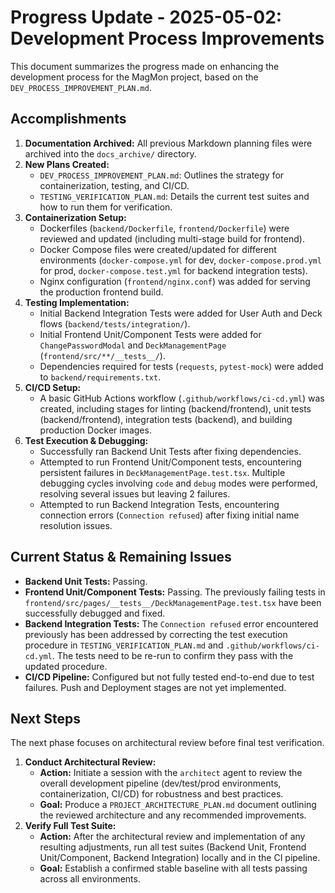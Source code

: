 # Progress Update - 2025-05-02: Development Process Improvements

This document summarizes the progress made on enhancing the development process for the MagMon project, based on the `DEV_PROCESS_IMPROVEMENT_PLAN.md`.

## Accomplishments

1.  **Documentation Archived:** All previous Markdown planning files were archived into the `docs_archive/` directory.
2.  **New Plans Created:**
    *   `DEV_PROCESS_IMPROVEMENT_PLAN.md`: Outlines the strategy for containerization, testing, and CI/CD.
    *   `TESTING_VERIFICATION_PLAN.md`: Details the current test suites and how to run them for verification.
3.  **Containerization Setup:**
    *   Dockerfiles (`backend/Dockerfile`, `frontend/Dockerfile`) were reviewed and updated (including multi-stage build for frontend).
    *   Docker Compose files were created/updated for different environments (`docker-compose.yml` for dev, `docker-compose.prod.yml` for prod, `docker-compose.test.yml` for backend integration tests).
    *   Nginx configuration (`frontend/nginx.conf`) was added for serving the production frontend build.
4.  **Testing Implementation:**
    *   Initial Backend Integration Tests were added for User Auth and Deck flows (`backend/tests/integration/`).
    *   Initial Frontend Unit/Component Tests were added for `ChangePasswordModal` and `DeckManagementPage` (`frontend/src/**/__tests__/`).
    *   Dependencies required for tests (`requests`, `pytest-mock`) were added to `backend/requirements.txt`.
5.  **CI/CD Setup:**
    *   A basic GitHub Actions workflow (`.github/workflows/ci-cd.yml`) was created, including stages for linting (backend/frontend), unit tests (backend/frontend), integration tests (backend), and building production Docker images.
6.  **Test Execution & Debugging:**
    *   Successfully ran Backend Unit Tests after fixing dependencies.
    *   Attempted to run Frontend Unit/Component tests, encountering persistent failures in `DeckManagementPage.test.tsx`. Multiple debugging cycles involving `code` and `debug` modes were performed, resolving several issues but leaving 2 failures.
    *   Attempted to run Backend Integration Tests, encountering connection errors (`Connection refused`) after fixing initial name resolution issues.

## Current Status & Remaining Issues

*   **Backend Unit Tests:** Passing.
*   **Frontend Unit/Component Tests:** Passing. The previously failing tests in `frontend/src/pages/__tests__/DeckManagementPage.test.tsx` have been successfully debugged and fixed.
*   **Backend Integration Tests:** The `Connection refused` error encountered previously has been addressed by correcting the test execution procedure in `TESTING_VERIFICATION_PLAN.md` and `.github/workflows/ci-cd.yml`. The tests need to be re-run to confirm they pass with the updated procedure.
*   **CI/CD Pipeline:** Configured but not fully tested end-to-end due to test failures. Push and Deployment stages are not yet implemented.

## Next Steps

The next phase focuses on architectural review before final test verification.

1.  **Conduct Architectural Review:**
    *   **Action:** Initiate a session with the `architect` agent to review the overall development pipeline (dev/test/prod environments, containerization, CI/CD) for robustness and best practices.
    *   **Goal:** Produce a `PROJECT_ARCHITECTURE_PLAN.md` document outlining the reviewed architecture and any recommended improvements.
2.  **Verify Full Test Suite:**
    *   **Action:** After the architectural review and implementation of any resulting adjustments, run all test suites (Backend Unit, Frontend Unit/Component, Backend Integration) locally and in the CI pipeline.
    *   **Goal:** Establish a confirmed stable baseline with all tests passing across all environments.